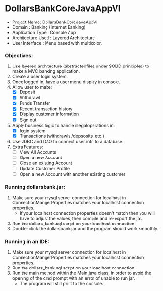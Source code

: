 # DollarsBankCoreJavaAppVl
- Project Name: DollarsBankCoreJavaAppVl
- Domain : Banking {Internet Banking)
- Application Type : Console App
- Architecture Used : Layered Architecture
- User Interface : Menu based with multicolor.

### Objectives:
1. Use layered architecture (abstractedfiles under SOLID principles) to make a MVC banking application.
2. Create a user login system.
3. Once logged in, have a user menu display in console.
4. Allow user to make:
   - [x] Deposit
   - [x] Withdrawl
   - [x] Funds Transfer
   - [x] Recent transaction history
   - [x] Display customer information
   - [X] Sign out
5. Apply business logic to handle illegaloperations in:
   - [X] login system
   - [x] Transactions (withdrawls /depsosits, etc.)
6. Use JDBC and DAO to connect user info to a database.
7. Extra Features:
   - [ ] View All Accounts
   - [ ] Open a new Account
   - [ ] Close an existing Account
   - [ ] Update Customer Profile
   - [ ] Open a new Account with another existing customer

### Running dollarsbank.jar:
1. Make sure your mysql server connection for localhost in ConnectionMangerProperties matches your localhost connection properties.
   - If your localhost connection properties doesn't match then you will have to adjust the values, then compile and re-export the jar.
2. Run the dollars_bank.sql script on your loaclhost connection.
3. Double-click the dollarsbank.jar and the program should work smoothly.

### Running in an IDE:
1. Make sure your mysql server connection for localhost in ConnectionMangerProperties matches your localhost connection properties.
2. Run the dollars_bank.sql script on your loaclhost connection.
3. Run the main method within the Main.java class, in order to avoid the opening of the cmd prompt with an error of unable to run jar.
   - The program will still print to the console.
